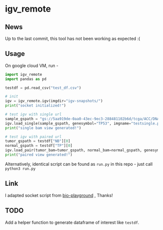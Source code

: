# igv_remote

## News

Up to the last commit, this tool has not been working as expected :(

## Usage

On google cloud VM, run - 

```python
import igv_remote
import pandas as pd

testdf = pd.read_csv("test_df.csv")

# init
igv = igv_remote.igv(imgdir="igv-snapshots/")
print("socket initialized!")

# test igv with single url
sample_gspath = "gs://5aa919de-0aa0-43ec-9ec3-288481102b6d/tcga/ACC/DNA/WXS/BI/ILLUMINA/TCGA_MC3.TCGA-PK-A5HA-10A-01D-A29L-10.bam"
igv.load_single(sample_gspath, genesymbol="TP53", imgname="testsingle.png")
print("single bam view generated!")

# test igv with paired url
tumor_gspath = testdf["NB"][0]
normal_gspath = testdf["TP"][0]
igv.load_pair(tumor_bam=tumor_gspath, normal_bam=normal_gspath, genesymbol="TP53", imgname="testpair.png")
print("paired view generated!")
```

Alternatively, identical script can be found as `run.py` in this repo - just call `python3 run.py`

## Link

I adapted socket script from [bio-playground](https://github.com/brentp/bio-playground/blob/master/igv/igv.py) , Thanks!

## TODO

Add a helper function to generate dataframe of interest like `testdf`.



